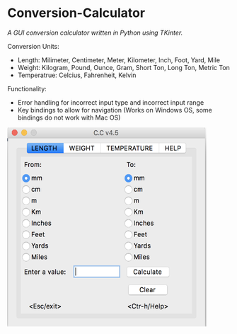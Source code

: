 # Conversion-Calculator


_A GUI conversion calculator written in Python using TKinter._

Conversion Units:
* Length: Milimeter, Centimeter, Meter, Kilometer, Inch, Foot, Yard, Mile
* Weight: Kilogram, Pound, Ounce, Gram, Short Ton, Long Ton, Metric Ton
* Temperatrue: Celcius, Fahrenheit, Kelvin

Functionality:
* Error handling for incorrect input type and incorrect input range
* Key bindings to allow for navigation (Works on Windows OS, some bindings do not work with Mac OS)

<img src="https://github.com/dkoenigs/Conversion-Calculator/blob/master/ConversionCalculator.png" width="450" height="450" title="Conversion Calculator Screenshot">
